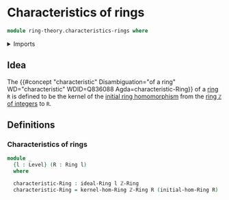 # Characteristics of rings

```agda
module ring-theory.characteristics-rings where
```

<details><summary>Imports</summary>

```agda
open import elementary-number-theory.ring-of-integers

open import foundation.universe-levels

open import ring-theory.ideals-rings
open import ring-theory.kernels-of-ring-homomorphisms
open import ring-theory.rings
```

</details>

## Idea

The
{{#concept "characteristic" Disambiguation="of a ring" WD="characteristic" WDID=Q836088 Agda=characteristic-Ring}}
of a [ring](ring-theory.rings.md) `R` is defined to be the kernel of the
[initial ring homomorphism](elementary-number-theory.ring-of-integers.md) from
the [ring `ℤ` of integers](elementary-number-theory.ring-of-integers.md) to `R`.

## Definitions

### Characteristics of rings

```agda
module _
  {l : Level} (R : Ring l)
  where

  characteristic-Ring : ideal-Ring l ℤ-Ring
  characteristic-Ring = kernel-hom-Ring ℤ-Ring R (initial-hom-Ring R)
```
